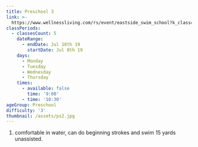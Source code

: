 ```yaml
---
title: Preschool 3
link: >-
  https://www.wellnessliving.com/rs/event/eastside_swim_school?k_class=136787&k_class_tab=10864
classPeriods:
  - classesCount: 5
    dateRange:
      - endDate: Jul 18th 19
        startDate: Jul 8th 19
    days:
      - Monday
      - Tuesday
      - Wednesday
      - Thursday
    times:
      - available: false
        time: '9:00'
      - time: '10:30'
ageGroup: Preschool
difficulty: '3'
thumbnail: /assets/ps2.jpg
---
```

1. comfortable in water, can do beginning strokes and swim 15 yards unassisted.
